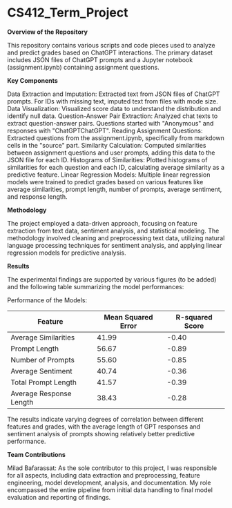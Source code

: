 # CS412_Term_Project

**Overview of the Repository**

This repository contains various scripts and code pieces used to analyze and predict grades based on ChatGPT interactions. The primary dataset includes JSON files of ChatGPT prompts and a Jupyter notebook (assignment.ipynb) containing assignment questions.

**Key Components**

Data Extraction and Imputation: Extracted text from JSON files of ChatGPT prompts. For IDs with missing text, imputed text from files with mode size.
Data Visualization: Visualized score data to understand the distribution and identify null data.
Question-Answer Pair Extraction: Analyzed chat texts to extract question-answer pairs. Questions started with "Anonymous" and responses with "ChatGPTChatGPT".
Reading Assignment Questions: Extracted questions from the assignment.ipynb, specifically from markdown cells in the "source" part.
Similarity Calculation: Computed similarities between assignment questions and user prompts, adding this data to the JSON file for each ID.
Histograms of Similarities: Plotted histograms of similarities for each question and each ID, calculating average similarity as a predictive feature.
Linear Regression Models: Multiple linear regression models were trained to predict grades based on various features like average similarities, prompt length, number of prompts, average sentiment, and response length.


**Methodology**

The project employed a data-driven approach, focusing on feature extraction from text data, sentiment analysis, and statistical modeling. The methodology involved cleaning and preprocessing text data, utilizing natural language processing techniques for sentiment analysis, and applying linear regression models for predictive analysis.

**Results**

The experimental findings are supported by various figures (to be added) and the following table summarizing the model performances:

Performance of the Models:

| Feature                   | Mean Squared Error | R-squared Score |
|---------------------------|--------------------|-----------------|
| Average Similarities      | 41.99              | -0.40           |
| Prompt Length             | 56.67              | -0.89           |
| Number of Prompts         | 55.60              | -0.85           |
| Average Sentiment         | 40.74              | -0.36           |
| Total Prompt Length       | 41.57              | -0.39           |
| Average Response Length   | 38.43              | -0.28           |


The results indicate varying degrees of correlation between different features and grades, with the average length of GPT responses and sentiment analysis of prompts showing relatively better predictive performance.

**Team Contributions**

Milad Bafarassat: As the sole contributor to this project, I was responsible for all aspects, including data extraction and preprocessing, feature engineering, model development, analysis, and documentation. My role encompassed the entire pipeline from initial data handling to final model evaluation and reporting of findings.

